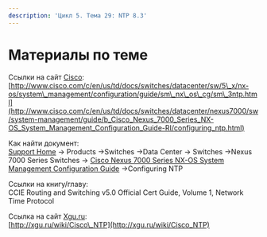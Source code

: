 ```yaml
---
description: 'Цикл 5. Тема 29: NTP 8.3'
---
```


# Материалы по теме

Ссылки на сайт [Cisco](http://www.cisco.com/):  
[http://www.cisco.com/c/en/us/td/docs/switches/datacenter/sw/5\_x/nx-os/system\_management/configuration/guide/sm\_nx\_os\_cg/sm\_3ntp.html](http://www.cisco.com/c/en/us/td/docs/switches/datacenter/nexus7000/sw/system-management/guide/b_Cisco_Nexus_7000_Series_NX-OS_System_Management_Configuration_Guide-RI/configuring_ntp.html)

Как найти документ:  
[Support Home](http://www.cisco.com/c/en/us/support/index.html) → Products →Switches →Data Center → Switches →Nexus 7000 Series Switches → [Cisco Nexus 7000 Series NX-OS System Management Configuration Guide](http://www.cisco.com/c/en/us/td/docs/switches/datacenter/nexus7000/sw/system-management/guide/b_Cisco_Nexus_7000_Series_NX-OS_System_Management_Configuration_Guide-RI.html)  →Configuring NTP

Ссылки на книгу/главу:  
CCIE Routing and Switching v5.0 Official Cert Guide, Volume 1, Network Time Protocol

Ссылка на сайт [Xgu.ru](http://www.xgu.ru/):  
[http://xgu.ru/wiki/Cisco\_NTP](http://xgu.ru/wiki/Cisco_NTP)  
  


